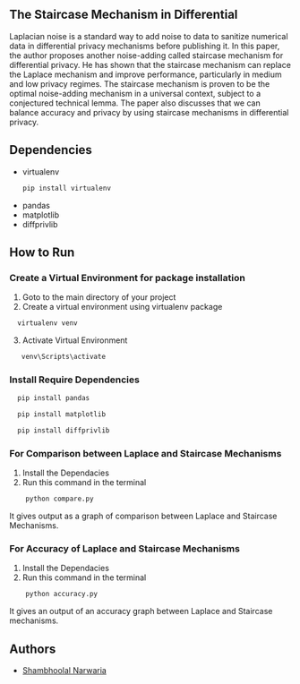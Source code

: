 ## The Staircase Mechanism in Differential

Laplacian noise is a standard way to add noise to data to sanitize numerical data in 
differential privacy mechanisms before publishing it. In this paper, the author proposes 
another noise-adding called staircase mechanism for differential privacy. He has shown that 
the staircase mechanism can replace the Laplace mechanism and improve performance, 
particularly in medium and low privacy regimes. The staircase mechanism is proven to be the 
optimal noise-adding mechanism in a universal context, subject to a conjectured technical 
lemma. The paper also discusses that we can balance accuracy and privacy by using staircase 
mechanisms in differential privacy.

## Dependencies
- virtualenv
  ```bash
  pip install virtualenv
  ```
- pandas
- matplotlib
- diffprivlib

## How to Run
### Create a Virtual Environment for package installation
1. Goto to the main directory of your project
2. Create a virtual environment using virtualenv package
```bash
  virtualenv venv
```
3. Activate Virtual Environment
 ```bash
    venv\Scripts\activate
  ```
### Install Require Dependencies
```bash
  pip install pandas
```
```bash
  pip install matplotlib
```
```bash
  pip install diffprivlib
```
### For Comparison between Laplace and Staircase Mechanisms
1. Install the Dependacies
2. Run this command in the terminal
```bash
    python compare.py
```
It gives output as a graph of comparison between Laplace and Staircase Mechanisms.

### For Accuracy of Laplace and Staircase Mechanisms
1. Install the Dependacies
2. Run this command in the terminal
```bash
    python accuracy.py
```
It gives an output of an accuracy graph between Laplace and Staircase mechanisms.

## Authors

- [Shambhoolal Narwaria](https://github.com/mr-narwaria)
